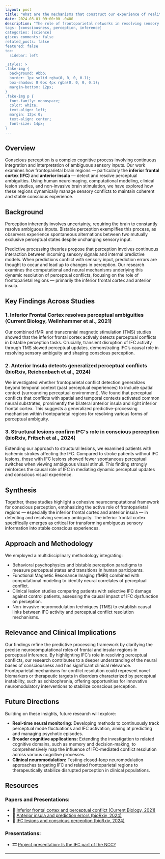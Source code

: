```yaml
---
layout: post
title: "What are the mechanisms that construct our experience of reality?"
date: 2024-03-01 09:00:00 -0400
description: "The role of frontoparietal networks in resolving sensory ambiguity
tags: [consciousness, perception, inference]
categories: [science]
giscus_comments: false
related_posts: false
featured: false
toc:
  sidebar: left

_styles: >
.fake-img {
  background: #bbb;
  border: 1px solid rgba(0, 0, 0, 0.1);
  box-shadow: 0 0px 4px rgba(0, 0, 0, 0.1);
  margin-bottom: 12px;
}
.fake-img p {
  font-family: monospace;
  color: white;
  text-align: left;
  margin: 12px 0;
  text-align: center;
  font-size: 14px;
}
---
```


## Overview

Conscious perception is a complex cognitive process involving continuous integration and interpretation of ambiguous sensory inputs. Our work examines how frontoparietal brain regions — particularly the **inferior frontal cortex (IFC)** and **anterior insula** — detect and resolve perceptual ambiguities. Using human neuroimaging, computational modeling, clinical lesion studies, and non-invasive brain stimulation, we have explored how these regions dynamically manage sensory conflicts to maintain coherent and stable conscious experience.

## Background

Perception inherently involves uncertainty, requiring the brain to constantly resolve ambiguous inputs. Bistable perception exemplifies this process, as observers experience spontaneous alternations between two mutually exclusive perceptual states despite unchanging sensory input. 

Predictive processing theories propose that perception involves continuous interaction between incoming sensory signals and internal predictive models. When predictions conflict with sensory input, prediction errors are thought to occur and lead up to changes in perception. Our research examines the computational and neural mechanisms underlying this dynamic resolution of perceptual conflicts, focusing on the role of frontoparietal regions — primarily the inferior frontal cortex and anterior insula.

## Key Findings Across Studies

### 1. Inferior Frontal Cortex resolves perceptual ambiguities (Current Biology, Weilnhammer et al., 2021)

Our combined fMRI and transcranial magnetic stimulation (TMS) studies showed that the inferior frontal cortex actively detects perceptual conflicts in bistable perception tasks. Crucially, transient disruption of IFC activity through TMS slowed perceptual updates, demonstrating IFC’s causal role in resolving sensory ambiguity and shaping conscious perception.

### 2. Anterior Insula detects generalized perceptual conflicts (bioRxiv, Reichenbach et al., 2024)

We investigated whether frontoparietal conflict detection generalizes beyond temporal context (past perceptual experiences) to include spatial context (surrounding perceptual environment). We found that perceptual conflicts that conflicts with spatial and temporal contexts activated common neural substrates, prominently the bilateral anterior insula and right inferior frontal cortex. This suggests a generalized predictive-processing mechanism within frontoparietal regions for resolving various forms of perceptual ambiguity.

### 3. Structural lesions confirm IFC's role in conscious perception (bioRxiv, Fritsch et al., 2024)

Extending our approach to structural lesions, we examined patients with ischemic strokes affecting the IFC. Compared to stroke patients without IFC lesions, those with IFC lesions showed fewer spontaneous perceptual switches when viewing ambiguous visual stimuli. This finding strongly reinforces the causal role of IFC in mediating dynamic perceptual updates and conscious visual experience.

## Synthesis

Together, these studies highlight a cohesive neurocomputational framework for conscious perception, emphasizing the active role of frontoparietal regions — especially the inferior frontal cortex and anterior insula — in detecting and resolving sensory ambiguity. The inferior frontal cortex specifically emerges as critical for transforming ambiguous sensory information into stable conscious experiences.

## Approach and Methodology

We employed a multidisciplinary methodology integrating:

- Behavioral psychophysics and bistable perception paradigms to measure perceptual states and transitions in human participants.
- Functional Magnetic Resonance Imaging (fMRI) combined with computational modeling to identify neural correlates of perceptual conflict.
- Clinical lesion studies comparing patients with selective IFC damage against control patients, assessing the causal impact of IFC dysfunction on perception.
- Non-invasive neuromodulation techniques (TMS) to establish causal links between IFC activity and perceptual conflict resolution mechanisms.

## Relevance and Clinical Implications

Our findings refine the predictive processing framework by clarifying the precise neurocomputational roles of frontal and insular regions in perceptual inference. By highlighting IFC’s role in resolving perceptual conflicts, our research contributes to a deeper understanding of the neural bases of consciousness and has significant clinical relevance. Frontoparietal mechanisms for conflict resolution could represent novel biomarkers or therapeutic targets in disorders characterized by perceptual instability, such as schizophrenia, offering opportunities for innovative neuromodulatory interventions to stabilize conscious perception.

## Future Directions

Building on these insights, future research will explore:

- **Real-time neural monitoring:** Developing methods to continuously track perceptual mode fluctuations and IFC activation, aiming at predicting and managing psychotic episodes.
- **Broader cognitive applications:** Extending the investigation to related cognitive domains, such as memory and decision-making, to comprehensively map the influence of IFC-mediated conflict resolution across various cognitive processes.
- **Clinical neuromodulation:** Testing closed-loop neuromodulation approaches targeting IFC and related frontoparietal regions to therapeutically stabilize disrupted perception in clinical populations.

## Resources

### Papers and Presentations:
- 📄 [Inferior frontal cortex and perceptual conflict (Current Biology, 2021)](https://doi.org/10.1016/j.cub.2021.04.043)
- 📄 [Anterior insula and prediction errors (bioRxiv, 2024)](https://doi.org/10.1101/2024.05.29.595872)
- 📄 [IFC lesions and conscious perception (bioRxiv, 2024)](https://doi.org/10.1101/2024.08.24.609496)

### Presentations:
- 🎞️ [Project presentation: Is the IFC part of the NCC?](https://veithweilnhammer.github.io/assets/reveal/CCN.html)

---
